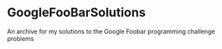 # GoogleFooBarSolutions

An archive for my solutions to the Google Foobar programming challenge problems

